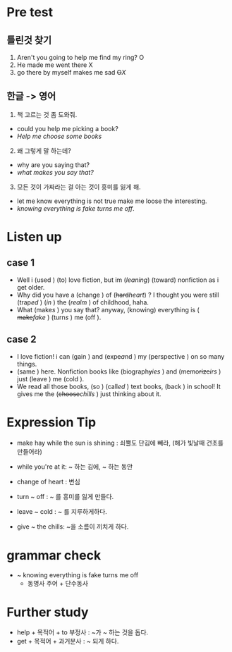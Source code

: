 # Pre test
## 틀린것 찾기 
1. Aren't you going to help me find my ring? O
2. He made me went there X
3. go there by myself makes me sad ~~O~~*X*

## 한글 -> 영어
1. 책 고르는 것 좀 도와줘.
- could you help me picking a book?
- *Help me choose some books*

2. 왜 그렇게 말 하는데?
- why are you saying that?
- *what makes you say that?*

3. 모든 것이 가짜라는 걸 아는 것이 흥미를 잃게 해.
- let me know everything is not true make me loose the interesting.
- *knowing everything is fake turns me off*.


# Listen up
## case 1
- Well i (used ) (to) love fiction, but im (*leaning*) (toward) nonfiction as i get older.
- Why did you have a (change ) of (~~hard~~*heart*) ? I thought you were still (trap*ed* ) (*in* ) the
  (*realm* ) of childhood, haha.
- What (make*s* ) you say that? anyway, (knowing) everything is ( ~~make~~*fake* ) (turn*s* ) me (off ).

## case 2
- I love fiction! i can (gain ) and (exp~~e~~*a*nd ) my (perspective ) on so many things.
- (same ) here. Nonfiction books like (biograph~~y~~*ies* ) and (memo~~rize~~*irs* ) just (leave ) me (cold ).
- We read all those books, (so ) (call*ed* ) text books, (back ) in school! It gives
  me the (~~choose~~*chills* ) just thinking about it. 
  
# Expression Tip
* make hay while the sun is shining : 쇠뿔도 단김에 빼라, (해가 빛날때
  건초를 만들어라)
* while you're at it: ~ 하는 김에, ~ 하는 동안 

* change of heart : 변심

* turn ~ off : ~ 를 흥미를 잃게 만들다.

* leave ~ cold : ~ 를 지루하게하다. 
* give ~ the chills: ~을 소름이 끼치게 하다. 

# grammar check
* ~ knowing everything is fake turns me off
  * 동명사 주어 + 단수동사 
  
# Further study
* help + 목적어 + to 부정사 : ~가 ~ 하는 것을 돕다. 
* get + 목적어 + 과거분사 : ~ 되게 하다. 
